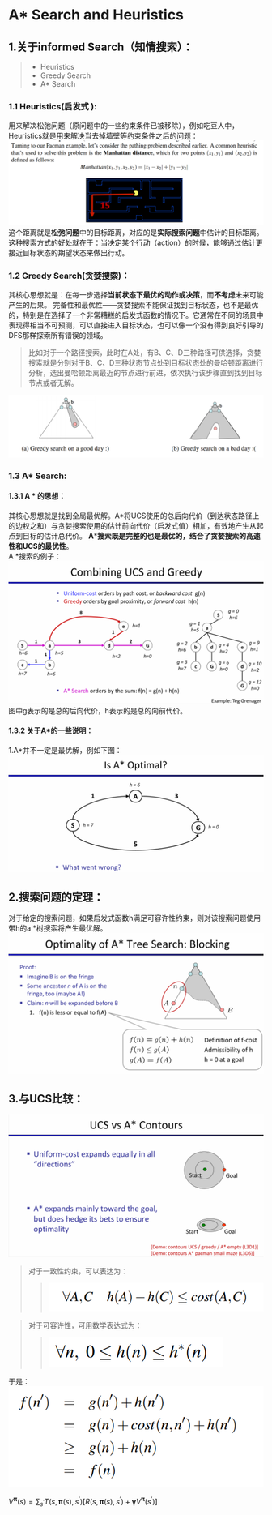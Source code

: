 # A* Search and Heuristics
## 1.关于informed Search（知情搜索）：  
> - Heuristics  
> - Greedy Search  
> - A* Search  
### 1.1 Heuristics(启发式   ):  
用来解决松弛问题（原问题中的一些约束条件已被移除），例如吃豆人中，Heuristics就是用来解决当去掉墙壁等约束条件之后的问题：
![alt text](image5.png)
这个距离就是**松弛问题**中的目标距离，对应的是**实际搜索问题**中估计的目标距离。
这种搜索方式的好处就在于：当决定某个行动（action）的时候，能够通过估计更接近目标状态的期望状态来做出行动。
### 1.2 Greedy Search(贪婪搜索)：
其核心思想就是：在每一步选择**当前状态下最优的动作或决策**，而**不考虑**未来可能产生的后果。
完备性和最优性——贪婪搜索不能保证找到目标状态，也不是最优的，特别是在选择了一个非常糟糕的启发式函数的情况下。它通常在不同的场景中表现得相当不可预测，可以直接进入目标状态，也可以像一个没有得到良好引导的DFS那样探索所有错误的领域。
>比如对于一个路径搜索，此时在A处，有B、C、D三种路径可供选择，贪婪搜索就是分别对于B、C、D三种状态节点处到目标状态处的曼哈顿距离进行分析，选出曼哈顿距离最近的节点进行前进，依次执行该步骤直到找到目标节点或者无解。

![alt text](image7.png)
### 1.3 A* Search:
#### 1.3.1 A * 的思想：
其核心思想就是找到全局最优解。A*将UCS使用的总后向代价（到达状态路径上的边权之和）与贪婪搜索使用的估计前向代价（启发式值）相加，有效地产生从起点到目标的估计总代价。
**A*****搜索既是完整的也是最优的，结合了贪婪搜索的高速性和UCS的最优性**。  
A *搜索的例子：
![alt text](image8.png)
图中g表示的是总的后向代价，h表示的是总的向前代价。  
#### 1.3.2 关于A*的一些说明：
1.A*并不一定是最优解，例如下图：
![alt text](image9.png)
## 2.搜索问题的定理：
对于给定的搜索问题，如果启发式函数h满足可容许性约束，则对该搜索问题使用带h的a *树搜索将产生最优解。
![alt text](image10.png)
## 3.与UCS比较：
![alt text](image11.png)

> 对于一致性约束，可以表达为：
> > ![alt text](image12.png)  

>对于可容许性，可用数学表达式为：  
> > ![alt text](image13.png)

于是：
![alt text](image14.png)








$V^{\boldsymbol{\pi}}(s)=\sum_{s^{\prime}}T(s,\boldsymbol{\pi}(s),s^{\prime})[R(s,\boldsymbol{\pi}(s),s^{\prime})+\boldsymbol{\gamma}V^{\boldsymbol{\pi}}(s^{\prime})]$